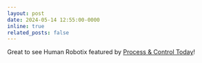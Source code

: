 ```yaml
---
layout: post
date: 2024-05-14 12:55:00-0000
inline: true
related_posts: false
---
```


Great to see Human Robotix featured by <a href="https://www.pandct.com/news/robots-enhance-limb-therapy-for-patients-with-neurological-conditions">Process & Control Today</a>!